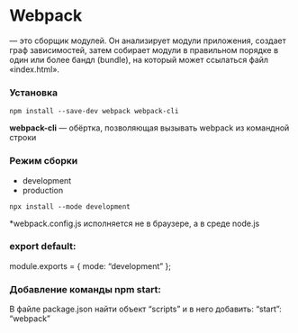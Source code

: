 # Webpack
 — это сборщик модулей. Он анализирует модули приложения, создает граф зависимостей, затем собирает модули в правильном порядке в один или более бандл (bundle), на который может ссылаться файл «index.html».

### Установка

`npm install --save-dev webpack webpack-cli`

**webpack-cli** — обёртка, позволяющая вызывать webpack из командной строки

### Режим сборки
- development
- production 

`npx install --mode development`


*webpack.config.js исполняется не в браузере, а в среде node.js

### export default: 

module.exports = {
  mode: “development”
};

### Добавление команды npm start:

В файле package.json найти объект “scripts” и в него добавить:
“start”: “webpack”